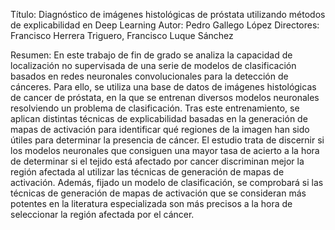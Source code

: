 Título: Diagnóstico de imágenes histológicas de próstata utilizando métodos de explicabilidad en Deep Learning
Autor: Pedro Gallego López
Directores: Francisco Herrera Triguero, Francisco Luque Sánchez

Resumen: En este trabajo de fin de grado se analiza la capacidad
de localización no supervisada de una serie de modelos de
clasificación basados en redes neuronales convolucionales para la
detección de cánceres. Para ello, se utiliza una base de datos de
imágenes histológicas de cancer de próstata, en la que se
entrenan diversos modelos neuronales resolviendo un problema de
clasificación. Tras este entrenamiento, se aplican distintas
técnicas de explicabilidad basadas en la generación de mapas de
activación para identificar qué regiones de la imagen han sido
útiles para determinar la presencia de cáncer. El estudio trata
de discernir si los modelos neuronales que consiguen una mayor
tasa de acierto a la hora de determinar si el tejido está
afectado por cancer discriminan mejor la región afectada al
utilizar las técnicas de generación de mapas de
activación. Además, fijado un modelo de clasificación, se
comprobará si las técnicas de generación de mapas de activación
que se consideran más potentes en la literatura especializada son
más precisos a la hora de seleccionar la región afectada por el
cáncer.
